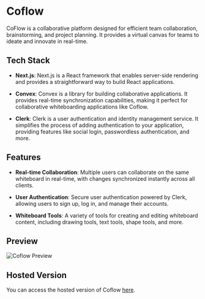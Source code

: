 # Coflow

CoFlow is a collaborative platform designed for efficient team collaboration, brainstorming, and project planning. It provides a virtual canvas for teams to ideate and innovate in real-time.

## Tech Stack

- **Next.js**: Next.js is a React framework that enables server-side rendering and provides a straightforward way to build React applications.
  
- **Convex**: Convex is a library for building collaborative applications. It provides real-time synchronization capabilities, making it perfect for collaborative whiteboarding applications like Coflow.
  
- **Clerk**: Clerk is a user authentication and identity management service. It simplifies the process of adding authentication to your application, providing features like social login, passwordless authentication, and more.

## Features

- **Real-time Collaboration**: Multiple users can collaborate on the same whiteboard in real-time, with changes synchronized instantly across all clients.
  
- **User Authentication**: Secure user authentication powered by Clerk, allowing users to sign up, log in, and manage their accounts.
  
- **Whiteboard Tools**: A variety of tools for creating and editing whiteboard content, including drawing tools, text tools, shape tools, and more.

## Preview

![Coflow Preview](preview.png)

## Hosted Version

You can access the hosted version of Coflow [here](https://co-flow-sauravsinghkarmwars-projects.vercel.app/).


